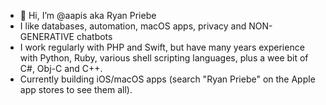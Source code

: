 - 👋 Hi, I’m @aapis aka Ryan Priebe
- I like databases, automation, macOS apps, privacy and NON-GENERATIVE chatbots
- I work regularly with PHP and Swift, but have many years experience with Python, Ruby, various shell scripting languages, plus a wee bit of C#, Obj-C and C++.
- Currently building iOS/macOS apps (search "Ryan Priebe" on the Apple app stores to see them all).

<!---
aapis/aapis is a ✨ special ✨ repository because its `README.md` (this file) appears on your GitHub profile.
You can click the Preview link to take a look at your changes.
--->
